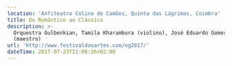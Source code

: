 ```yaml
---
location: 'Anfiteatro Colina de Camões, Quinta das Lágrimas, Coimbra'
title: Do Romântico ao Clássico
description: >-
  Orquestra Gulbenkian, Tamila Kharambura (violino), José Eduardo Gomes
  (maestro)
url: 'http://www.festivaldasartes.com/og2017/'
dateTime: 2017-07-23T21:00:26+02:00
---
```



